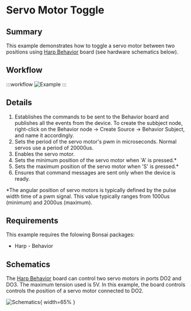# Servo Motor Toggle


## Summary
This example demonstrates how to toggle a servo motor between two positions using [Harp Behavior](https://harp-tech.org/api/Harp.Behavior.html) board (see hardware schematics below). 


## Workflow
:::workflow
![Example](~/workflows/HarpExamples/BehaviorBoard/ServoMotorToggle/ServoMotorToggle.bonsai)
:::



## Details
1. Establishes the commands to be sent to the Behavior board and publishes all the events from the device. To create the subbject node, right-click on the Behavior node -> Create Source -> Behavior Subject, and name it accordingly. 
2. Sets the period of the servo motor's pwm in microseconds. Normal servos use a period of 20000us.
3. Enables the servo motor.
4. Sets the minimum position of the servo motor when 'A' is pressed.* 
5. Sets the maximum position of the servo motor when 'S' is pressed.*
6. Ensures that command messages are sent only when the device is ready.   

*The angular position of servo motors is typically defined by the pulse width time of a pwm signal. This value typically ranges from 1000us (minimum) and 2000us (maximum).

## Requirements
This example requires the folowing Bonsai packages:
- Harp - Behavior


## Schematics
The [Harp Behavior](https://harp-tech.org/api/Harp.Behavior.html) board can control two servo motors in ports DO2 and DO3. The maximum tension used is 5V. In this example, the board controls controls the position of a servo motor connected to DO2. 

![Schematics](./ServoMotorToggle.png){ width=65% }








